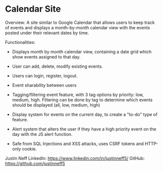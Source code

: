 # Calendar Site

Overview: A site similar to Google Calendar that allows users to keep track of events and displays a month-by-month calendar view with the events posted under their relevant dates by time.

Functionalities:

- Displays month by month calendar view, containing a date grid which show events assigned to that day.

- User can add, delete, modify existing events.

- Users can login, register, logout.

- Event sharability between users

- Tagging/filtering event feature, with 3 tag options by priority: low, medium, high. Filtering can be done by tag to determine which events should be displayed (all, low, medium, high)

- Display system for events on the current day, to create a "to-do" type of feature.

- Alert system that alters the user if they have a high priority event on the day with the JS alert function.

- Safe from SQL Injections and XSS attacks, uses CSRF tokens and HTTP-only cookie.

Justin Neff
LinkedIn: https://www.linkedin.com/in/justinneff5/
GitHub: https://github.com/justinneff5
